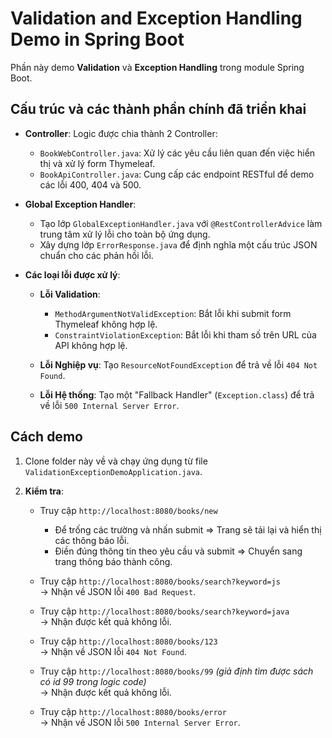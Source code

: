 # Validation and Exception Handling Demo in Spring Boot

Phần này demo **Validation** và **Exception Handling** trong module Spring Boot.

## Cấu trúc và các thành phần chính đã triển khai

- **Controller**: Logic được chia thành 2 Controller:
  - `BookWebController.java`: Xử lý các yêu cầu liên quan đến việc hiển thị và xử lý form Thymeleaf.
  - `BookApiController.java`: Cung cấp các endpoint RESTful để demo các lỗi 400, 404 và 500.

- **Global Exception Handler**:
  - Tạo lớp `GlobalExceptionHandler.java` với `@RestControllerAdvice` làm trung tâm xử lý lỗi cho toàn bộ ứng dụng.
  - Xây dựng lớp `ErrorResponse.java` để định nghĩa một cấu trúc JSON chuẩn cho các phản hồi lỗi.

- **Các loại lỗi được xử lý**:

  - **Lỗi Validation**:
    - `MethodArgumentNotValidException`: Bắt lỗi khi submit form Thymeleaf không hợp lệ.
    - `ConstraintViolationException`: Bắt lỗi khi tham số trên URL của API không hợp lệ.

  - **Lỗi Nghiệp vụ**: Tạo `ResourceNotFoundException` để trả về lỗi `404 Not Found`.

  - **Lỗi Hệ thống**: Tạo một "Fallback Handler" (`Exception.class`) để trả về lỗi `500 Internal Server Error`.

## Cách demo

1. Clone folder này về và chạy ứng dụng từ file `ValidationExceptionDemoApplication.java`.

2. **Kiểm tra**:

   - Truy cập `http://localhost:8080/books/new`  
     * Để trống các trường và nhấn submit => Trang sẽ tải lại và hiển thị các thông báo lỗi.
     * Điền đúng thông tin theo yêu cầu và submit => Chuyển sang trang thông báo thành công.

   - Truy cập `http://localhost:8080/books/search?keyword=js`  
     → Nhận về JSON lỗi `400 Bad Request`.

   - Truy cập `http://localhost:8080/books/search?keyword=java`  
     → Nhận được kết quả không lỗi.

   - Truy cập `http://localhost:8080/books/123`  
     → Nhận về JSON lỗi `404 Not Found`.

   - Truy cập `http://localhost:8080/books/99` *(giả định tìm được sách có id 99 trong logic code)*  
     → Nhận được kết quả không lỗi.

   - Truy cập `http://localhost:8080/books/error`  
     → Nhận về JSON lỗi `500 Internal Server Error`.
